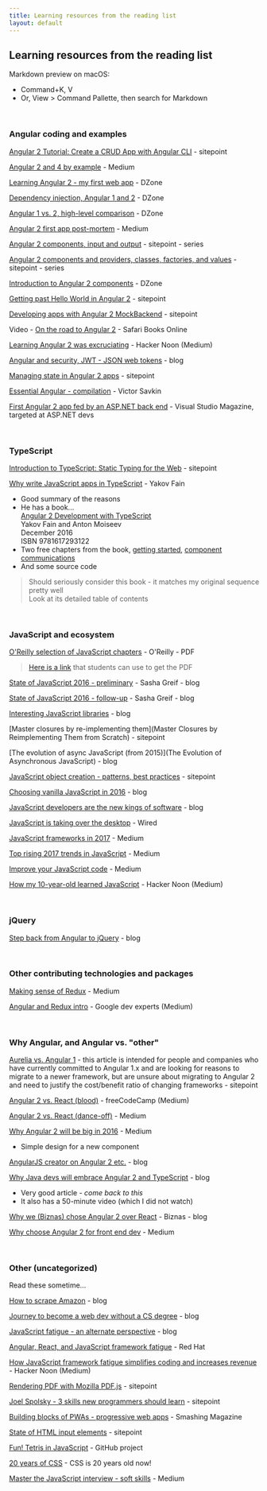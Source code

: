 ```yaml
---
title: Learning resources from the reading list
layout: default
---
```


## Learning resources from the reading list

Markdown preview on macOS:
* Command+K, V
* Or, View > Command Pallette, then search for Markdown

<br>

### Angular coding and examples

[Angular 2 Tutorial: Create a CRUD App with Angular CLI](https://www.sitepoint.com/angular-2-tutorial/) - sitepoint

[Angular 2 and 4 by example](https://medium.baqend.com/angular-2-by-example-e85a09fa6480) - Medium

[Learning Angular 2 - my first web app](https://dzone.com/articles/learning-angular-2-creating-my-first-sandbox-web-a) - DZone

[Dependency injection, Angular 1 and 2](https://dzone.com/articles/dependency-injection-in-angular-1-vs-angular-2) - DZone

[Angular 1 vs. 2, high-level comparison](https://dzone.com/articles/angular-1-vs-angular-2-a-high-level-comparison-1) - DZone

[Angular 2 first app post-mortem](https://medium.com/@MikeRyanDev/angular-2-first-app-post-mortem-b2b2b3618828) - Medium

[Angular 2 components, input and output](https://www.sitepoint.com/angular-2-components-inputs-outputs/) - sitepoint - series

[Angular 2 components and providers, classes, factories, and values](https://www.sitepoint.com/angular-2-components-providers-classes-factories-values/) - sitepoint - series

[Introduction to Angular 2 components](https://dzone.com/articles/introduction-to-angular-2-components) - DZone

[Getting past Hello World in Angular 2](https://www.sitepoint.com/getting-past-hello-world-angular-2/) - sitepoint

[Developing apps with Angular 2 MockBackend](https://www.sitepoint.com/angular-2-mockbackend/) - sitepoint

Video - [On the road to Angular 2](https://www.safaribooksonline.com/library/view/learning-path-on/9781491959169/) - Safari Books Online

[Learning Angular 2 was excruciating](https://hackernoon.com/why-learning-angular-2-was-excruciating-d50dc28acc8a) - Hacker Noon (Medium)

[Angular and security, JWT - JSON web tokens](http://angularjs.blogspot.ca/2016/11/easy-angular-authentication-with-json.html) - blog

[Managing state in Angular 2 apps](https://www.sitepoint.com/managing-state-angular-2-ngrx/) - sitepoint

[Essential Angular - compilation](https://blog.nrwl.io/essential-angular-2-compilation-cfbebf9bb6e4) - Victor Savkin

[First Angular 2 app fed by an ASP.NET back end](https://visualstudiomagazine.com/articles/2017/07/06/typescript-angular-2-app-javascript.aspx) - Visual Studio Magazine, targeted at ASP.NET devs

<br>

### TypeScript

[Introduction to TypeScript: Static Typing for the Web](https://www.sitepoint.com/introduction-to-typescript/) - sitepoint

[Why write JavaScript apps in TypeScript](https://yakovfain.com/2015/10/02/why-writing-javascript-applications-in-typescript/) - Yakov Fain
* Good summary of the reasons
* He has a book...  
[Angular 2 Development with TypeScript](https://www.manning.com/books/angular-2-development-with-typescript)  
Yakov Fain and Anton Moiseev  
December 2016  
ISBN 9781617293122 
* Two free chapters from the book, [getting started](https://manning-content.s3.amazonaws.com/download/b/9d06b99-3e13-4f62-a395-8a6274bdf634/sample%20chapter%202.pdf), [component communications](https://manning-content.s3.amazonaws.com/download/4/f7270a7-5878-4a9b-aaf2-e2ab96ebe801/sample%20chapter%206.pdf) 
* And some source code

> Should seriously consider this book - it matches my original sequence pretty well  
> Look at its detailed table of contents

<br>

### JavaScript and ecosystem

[O'Reilly selection of JavaScript chapters](http://www.oreilly.com/web-platform/free/files/modern-javascript.pdf) - O'Reilly - PDF

> [Here is a link](http://www.oreilly.com/web-platform/free/modern-javascript.csp?imm_mid=0e6c5f&cmp=em-web-na-na-newsltr_20160817) that students can use to get the PDF

[State of JavaScript 2016 - preliminary](https://medium.com/@sachagreif/the-state-of-javascript-front-end-frameworks-1a2d8a61510) - Sasha Greif - blog

[State of JavaScript 2016 - follow-up](http://stateofjs.com/2016/introduction/) - Sasha Greif - blog

[Interesting JavaScript libraries](https://tutorialzine.com/2016/09/15-interesting-javascript-and-css-libraries-for-september-2016) - blog

[Master closures by re-implementing them](Master Closures by Reimplementing Them from Scratch) - sitepoint

[The evolution of async JavaScript (from 2015)](The Evolution of Asynchronous JavaScript) - blog

[JavaScript object creation - patterns, best practices](https://www.sitepoint.com/javascript-object-creation-patterns-best-practises/) - sitepoint

[Choosing vanilla JavaScript in 2016](https://andrewrabon.com/choosing-vanilla-javascript-in-2016-6f38a8302ee5) - blog

[JavaScript developers are the new kings of software](http://thefullstack.xyz/javascript-developers/) - blog

[JavaScript is taking over the desktop](https://www.wired.com/2016/05/javascript-conquered-web-now-taking-desktop/) - Wired

[JavaScript frameworks in 2017](https://medium.com/javascript-scene/top-javascript-frameworks-topics-to-learn-in-2017-700a397b711) - Medium

[Top rising 2017 trends in JavaScript](https://medium.com/commit-push/the-top-rising-javascript-trends-to-watch-in-2017-86d8e87db3b3) - Medium

[Improve your JavaScript code](https://medium.com/@_kamerontanseli/9-ways-to-level-up-your-javascript-code-9da0cbcd43c5) - Medium

[How my 10-year-old learned JavaScript](https://hackernoon.com/how-my-10-year-old-learned-javascript-d8782b586db7) - Hacker Noon (Medium)

<br>

### jQuery

[Step back from Angular to jQuery](http://hundredminutehack.blogspot.ca/2016/08/stepping-backwards-from-angularjs-to.html) - blog

<br>

### Other contributing technologies and packages

[Making sense of Redux](https://medium.freecodecamp.org/why-redux-makes-sense-to-me-and-how-i-conceptualize-it-c8a3a9db15ca) - Medium

[Angular and Redux intro](https://medium.com/google-developer-experts/angular-2-introduction-to-redux-1cf18af27e6e) - Google dev experts (Medium)

<br>

### Why Angular, and Angular vs. "other"

[Aurelia vs. Angular 1](https://www.sitepoint.com/aurelia-vs-angular-feature-comparison/) - this article is intended for people and companies who have currently committed to Angular 1.x and are looking for reasons to migrate to a newer framework, but are unsure about migrating to Angular 2 and need to justify the cost/benefit ratio of changing frameworks - sitepoint

[Angular 2 vs. React (blood)](https://medium.freecodecamp.org/angular-2-versus-react-there-will-be-blood-66595faafd51) - freeCodeCamp (Medium) 

[Angular 2 vs. React (dance-off)](https://medium.com/javascript-scene/angular-2-vs-react-the-ultimate-dance-off-60e7dfbc379c) - Medium

[Why Angular 2 will be big in 2016](https://medium.com/codingthesmartway-com-blog/why-angular-2-will-be-big-in-2016-64c3e066f82e) - Medium
* Simple design for a new component

[AngularJS creator on Angular 2 etc.](http://blog.backand.com/angularjs-creator-misko-hevery-on-angular-2-and-more/) - blog

[Why Java devs will embrace Angular 2 and TypeScript](https://www.voxxed.com/2016/02/why-java-developers-will-embrace-angular-2-and-typescript/) - blog
* Very good article - *come back to this*
* It also has a 50-minute video (which I did not watch)

[Why we (Biznas) chose Angular 2 over React](https://blog.biznas.io/why-we-chose-angular-2-over-react-for-our-enterprise-software-development-work-392e2c9e39a9) - Biznas - blog

[Why choose Angular 2 for front end dev](https://medium.com/@hassanbawab/why-you-should-choose-angular-2-e7ed42a536f3) - Medium

<br>

### Other (uncategorized)

Read these sometime...

[How to scrape Amazon](https://blog.hartleybrody.com/scrape-amazon/) - blog

[Journey to become a web dev without a CS degree](https://medium.freecodecamp.org/my-journey-to-becoming-a-web-developer-from-scratch-without-a-cs-degree-2-years-later-and-what-i-4a7fd2ff5503) - blog

[JavaScript fatigue - an alternate perspective](https://medium.com/@joshburgess/javascript-fatigue-an-alternative-perspective-b6ae411e89ac) - blog

[Angular, React, and JavaScript framework fatigue](https://developers.redhat.com/blog/2016/02/03/angular-react-and-javascript-framework-fatigue/) - Red Hat

[How JavaScript framework fatigue simplifies coding and increases revenue](https://hackernoon.com/how-javascript-fatigue-simplifies-coding-and-increases-revenue-46925c7efd47) - Hacker Noon (Medium)

[Rendering PDF with Mozilla PDF.js](https://www.sitepoint.com/custom-pdf-rendering/) - sitepoint

[Joel Spolsky - 3 skills new programmers should learn](https://www.sitepoint.com/three-skills-every-new-programmer-should-learn/) - sitepoint

[Building blocks of PWAs - progressive web apps](https://www.smashingmagazine.com/2016/09/the-building-blocks-of-progressive-web-apps/) - Smashing Magazine

[State of HTML input elements](https://www.sitepoint.com/the-state-of-html5-input-elements/) - sitepoint

[Fun! Tetris in JavaScript](https://github.com/sacert/Quick-Tetris) - GitHub project

[20 years of CSS](https://www.w3.org/Style/CSS20/) - CSS is 20 years old now!

[Master the JavaScript interview - soft skills](https://medium.com/javascript-scene/master-the-javascript-interview-soft-skills-a8a5fb02c466) - Medium
